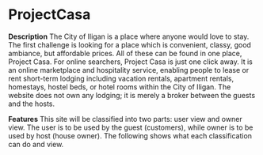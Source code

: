 # ProjectCasa
**Description**
    The City of Iligan is a place where anyone would love to stay. The first challenge is looking for a place which is convenient, classy, good ambiance, but affordable prices. All of these can be found in one place, Project Casa.
    For online searchers, Project Casa is just one click away. It is an online marketplace and hospitality service, enabling people to lease or rent short-term lodging including vacation rentals, apartment rentals, homestays, hostel beds, or hotel rooms within the City of Iligan. The website does not own any lodging; it is merely a broker between the guests and the hosts. 

**Features**
    This site will be classified into two parts: user view and owner view. The user is to be used by the guest (customers), while owner is to be used by host (house owner). The following shows what each classification can do and view.
